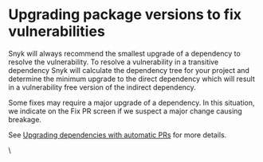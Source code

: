 # Upgrading package versions to fix vulnerabilities

Snyk will always recommend the smallest upgrade of a dependency to resolve the vulnerability. To resolve a vulnerability in a transitive dependency Snyk will calculate the dependency tree for your project and determine the minimum upgrade to the direct dependency which will result in a vulnerability free version of the indirect dependency.

Some fixes may require a major upgrade of a dependency. In this situation, we indicate on the Fix PR screen if we suspect a major change causing breakage.

See [Upgrading dependencies with automatic PRs](../../scan-application-code/snyk-open-source/automatic-and-manual-prs-with-snyk-open-source/upgrading-dependencies-with-automatic-prs.md) for more details.

\
